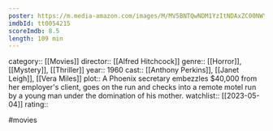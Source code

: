 ```yaml
---
poster: https://m.media-amazon.com/images/M/MV5BNTQwNDM1YzItNDAxZC00NWY2LTk0M2UtNDIwNWI5OGUyNWUxXkEyXkFqcGdeQXVyNzkwMjQ5NzM@._V1_SX300.jpg
imdbId: tt0054215
scoreImdb: 8.5
length: 109 min
---
```


category:: [[Movies]]
director:: [[Alfred Hitchcock]]
genre:: [[Horror]], [[Mystery]], [[Thriller]]
year:: 1960
cast:: [[Anthony Perkins]], [[Janet Leigh]], [[Vera Miles]]
plot:: A Phoenix secretary embezzles $40,000 from her employer's client, goes on the run and checks into a remote motel run by a young man under the domination of his mother.
watchlist:: [[2023-05-04]]
rating::

#movies 

